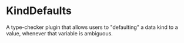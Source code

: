 KindDefaults
============

A type-checker plugin that allows users to "defaulting" a data kind to a value,
whenever that variable is ambiguous.